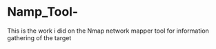 # Namp_Tool-
This is the work i did on the Nmap network mapper tool for information gathering of the target  
